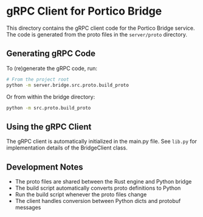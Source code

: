 # gRPC Client for Portico Bridge

This directory contains the gRPC client code for the Portico Bridge service.
The code is generated from the proto files in the `server/proto` directory.

## Generating gRPC Code

To (re)generate the gRPC code, run:

```bash
# From the project root
python -m server.bridge.src.proto.build_proto
```

Or from within the bridge directory:

```bash
python -m src.proto.build_proto
```

## Using the gRPC Client

The gRPC client is automatically initialized in the main.py file.
See `lib.py` for implementation details of the BridgeClient class.

## Development Notes

- The proto files are shared between the Rust engine and Python bridge
- The build script automatically converts proto definitions to Python
- Run the build script whenever the proto files change
- The client handles conversion between Python dicts and protobuf messages
